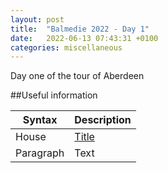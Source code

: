 ```yaml
---
layout: post
title:  "Balmedie 2022 - Day 1"
date:   2022-06-13 07:43:31 +0100
categories: miscellaneous
---
```

Day one of the tour of Aberdeen

##Useful information

| Syntax      | Description |
| ----------- | ----------- |
| House      | [Title ](https://www.sykescottages.co.uk/cottage/Moray-Aberdeenshire-The-Coastal-Trail-Belhelvie/Chance-Inn-Lodge-952068.html)      |
| Paragraph   | Text        |
